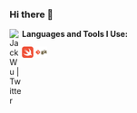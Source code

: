 ### Hi there 👋


<a href="https://twitter.com/JackWu199609">
  <img align="left" alt="Jack Wu | Twitter" width="22px" src="https://raw.githubusercontent.com/peterthehan/peterthehan/master/assets/twitter.svg" />
</a>








**Languages and Tools I Use:**  

<code><img height="20" src="https://raw.githubusercontent.com/github/explore/80688e429a7d4ef2fca1e82350fe8e3517d3494d/topics/swift/swift.png"></code>
<code><img height="20" src="https://raw.githubusercontent.com/github/explore/80688e429a7d4ef2fca1e82350fe8e3517d3494d/topics/git/git.png"></code>
